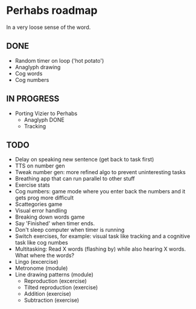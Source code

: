 # Perhabs roadmap
In a very loose sense of the word.

## DONE
- Random timer on loop ('hot potato')
- Anaglyph drawing
- Cog words
- Cog numbers

## IN PROGRESS
- Porting Vizier to Perhabs
  - Anaglyph DONE
  - Tracking

## TODO
- Delay on speaking new sentence (get back to task first)
- TTS on number gen
- Tweak number gen: more refined algo to prevent uninteresting tasks
- Breathing app that can run parallel to other stuff
- Exercise stats
- Cog numbers: game mode where you enter back the numbers and it gets prog more difficult
- Scattegories game
- Visual error handling
- Breaking down words game
- Say 'Finished' when timer ends.
- Don't sleep computer when timer is running
- Switch exercises, for example: visual task like tracking and a cognitive task like cog numbes
- Multitasking:
    Read X words (flashing by) while also hearing X words. What where the words?
- Lingo (excercise)
- Metronome (module)
- Line drawing patterns (module)
    - Reproduction (excercise)
    - Tilted reproduction (exercise)
    - Addition (exercise)
    - Subtraction (exercise)
